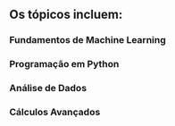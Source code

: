 ## Os tópicos incluem:

### Fundamentos de Machine Learning

### Programação em Python

### Análise de Dados

### Cálculos Avançados
